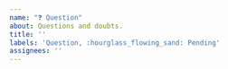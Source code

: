 ```yaml
---
name: "❓ Question"
about: Questions and doubts.
title: ''
labels: 'Question, :hourglass_flowing_sand: Pending'
assignees: ''
---
```


<!-- 
Any doubts or question about codistica-js and its packages, do not
hesitate to ask!
-->
